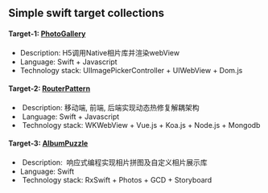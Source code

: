## Simple swift target collections

#### Target-1: [PhotoGallery](http://www.jianshu.com/p/555786f35357)
-  Description:  H5调用Native相片库并渲染webView
-  Language: Swift + Javascript
-  Technology stack: UIImagePickerController + UIWebView + Dom.js
  
#### Target-2: [RouterPattern](http://www.jianshu.com/p/5a03995a6ce1) 
-  Description:  移动端, 前端, 后端实现动态热修复解耦架构
-  Language: Swift + Javascript
-  Technology stack: WKWebView + Vue.js + Koa.js + Node.js + Mongodb

#### Target-3: [AlbumPuzzle](http://www.jianshu.com/p/79010cca3b9c)
-  Description:  响应式编程实现相片拼图及自定义相片展示库
-  Language: Swift
-  Technology stack: RxSwift + Photos + GCD + Storyboard
